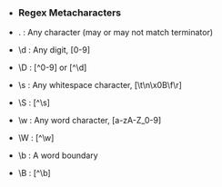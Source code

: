* ### Regex Metacharacters 

* .	 : Any character (may or may not match terminator)
* \d : Any digit, [0-9]
* \D : [^0-9] or [^\d]

* \s : Any whitespace character, [\t\n\x0B\f\r]
* \S : [^\s]

* \w : Any word character, [a-zA-Z_0-9]
* \W : [^\w]

* \b : A word boundary
* \B : [^\b]